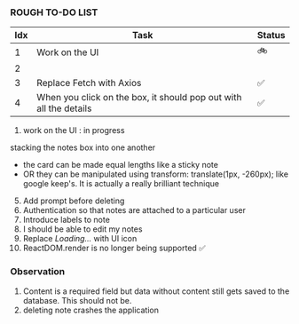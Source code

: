 ### ROUGH TO-DO LIST

| Idx | Task                     | Status      |
| --- | ------------------------ | ----------- |
| 1   | Work on the UI           | 🚲         |
| 2   |                          |             |
| 3   | Replace Fetch with Axios | ✅ |
| 4   | When you click on the box, it should pop out with all the details | ✅ |

1.  work on the UI : in progress
<!-- 2. add tests -->

stacking the notes box into one another

- the card can be made equal lengths like a sticky note
- OR they can be manipulated using transform: translate(1px, -260px); like google keep's.
  It is actually a really brilliant technique


5. Add prompt before deleting
6. Authentication so that notes are attached to a particular user
7. Introduce labels to note
8. I should be able to edit my notes
9. Replace *Loading...* with UI icon
10. ReactDOM.render is no longer being supported ✅


<!-- handle close is actually not working yet -->

### Observation

1. Content is a required field but data without content still gets saved to the database. This should not be.
2. deleting note crashes the application
